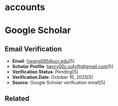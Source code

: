 # accounts

# Google Scholar

## Email Verification
- **Email**: hwang585@ucr.edu[5]
- **Scholar Profile**: henry00c.iu4yfh@gmail.com[5]
- **Verification Status**: Pending[5]
- **Verification Date**: October 16, 2025[5]
- **Source**: Google Scholar verification email[5]


## Related

